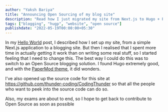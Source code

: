 ```yaml
---
author: "Yaksh Bariya"
title: "Announcing Open Sourcing of my blog site"
description: "Read how I just migrated my site from Next.js to Hugo + PaperMod"
tags: ["blogging", "hugp", "website", "open source"]
publishdate: "2022-05-19T00:00:00+05:30"
---
```


In my [Hello World](/posts/hello-world) post, I described how I set up my site, from a simple Next.js application to a blogging site. But then I realised that I spent more time in actually getting it work than on writing some real stuff, so I started feeling that I need to change this. The best way I could do this was to switch to an Open Source blogging solution. I found Hugo extremely good, and with the [PaperMod theme](https://github.com/adityatelange/hugo-PaperMod/), it did wonders.

I've also opened up the source code for this site at https://github.com/thunder-coding/CodingThunder so that all the people who want to peek into the source code can do so.

Also, my exams are about to end, so I hope to get back to contribute to Open Source as soon as possible